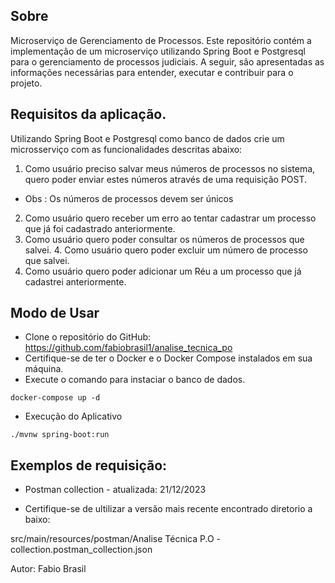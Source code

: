 ## Sobre
Microserviço de Gerenciamento de Processos.
Este repositório contém a implementação de um microserviço utilizando Spring Boot e Postgresql para o gerenciamento de processos judiciais. A seguir, são apresentadas as informações necessárias para entender, executar e contribuir para o projeto.


## Requisitos da aplicação.

Utilizando Spring Boot e Postgresql como banco de dados crie um microsserviço com as funcionalidades descritas abaixo:
1. Como usuário preciso salvar meus números de processos no sistema, quero poder enviar estes números através de uma requisição POST.
- Obs : Os números de processos devem ser únicos
2. Como usuário quero receber um erro ao tentar cadastrar um processo que já foi cadastrado anteriormente.
3. Como usuário quero poder consultar os números de processos que salvei. 4. Como usuário quero poder excluir um número de processo que salvei.
5. Como usuário quero poder adicionar um Réu a um processo que já cadastrei anteriormente.


## Modo de Usar
- Clone o repositório do GitHub: https://github.com/fabiobrasil1/analise_tecnica_po
- Certifique-se de ter o Docker e o Docker Compose instalados em sua máquina.
- Execute o comando para instaciar o banco de dados.
```
docker-compose up -d
```

- Execução do Aplicativo

```
./mvnw spring-boot:run

```


## Exemplos de requisição:
* Postman collection - atualizada: 21/12/2023

* Certifique-se de ultilizar a versão mais recente encontrado diretorio a baixo:
  
src/main/resources/postman/Analise Técnica P.O - collection.postman_collection.json


Autor: Fabio Brasil
